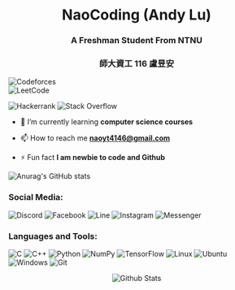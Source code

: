 
<h1 align="center">NaoCoding (Andy Lu)</h1>
<h3 align="center">A Freshman Student From NTNU</h3>
<h3 align="center">師大資工 116 盧昱安</h3>

<p align="center"> 

![Codeforces](https://img.shields.io/badge/Codeforces-445f9d?style=for-the-badge&logo=Codeforces&logoColor=white)	
![LeetCode](https://img.shields.io/badge/LeetCode-000000?style=for-the-badge&logo=LeetCode&logoColor=#d16c06)

![Hackerrank](https://img.shields.io/badge/-Hackerrank-2EC866?style=for-the-badge&logo=HackerRank&logoColor=white)
![Stack Overflow](https://img.shields.io/badge/-Stackoverflow-FE7A16?style=for-the-badge&logo=stack-overflow&logoColor=white)</p>



- 🌱 I’m currently learning **computer science courses**

- 📫 How to reach me **naoyt4146@gmail.com**

- ⚡ Fun fact **I am newbie to code and Github**



![Anurag's GitHub stats](https://github-readme-stats.vercel.app/api?username=naocoding&show_icons=true&theme=radical)   

<h3 align="left">Social Media:</h3>

![Discord](https://img.shields.io/badge/Discord-%235865F2.svg?style=for-the-badge&logo=discord&logoColor=white)
	![Facebook](https://img.shields.io/badge/Facebook-%231877F2.svg?style=for-the-badge&logo=Facebook&logoColor=white)
 ![Line](https://img.shields.io/badge/Line-00C300?style=for-the-badge&logo=line&logoColor=white)
 ![Instagram](https://img.shields.io/badge/Instagram-%23E4405F.svg?style=for-the-badge&logo=Instagram&logoColor=white)
 ![Messenger](https://img.shields.io/badge/Messenger-00B2FF?style=for-the-badge&logo=messenger&logoColor=white)


<h3 align="left">Languages and Tools:</h3>

![C](https://img.shields.io/badge/c-%2300599C.svg?style=for-the-badge&logo=c&logoColor=white)
![C++](https://img.shields.io/badge/c++-%2300599C.svg?style=for-the-badge&logo=c%2B%2B&logoColor=white)
![Python](https://img.shields.io/badge/python-3670A0?style=for-the-badge&logo=python&logoColor=ffdd54)
![NumPy](https://img.shields.io/badge/numpy-%23013243.svg?style=for-the-badge&logo=numpy&logoColor=white)
![TensorFlow](https://img.shields.io/badge/TensorFlow-%23FF6F00.svg?style=for-the-badge&logo=TensorFlow&logoColor=white)
![Linux](https://img.shields.io/badge/Linux-FCC624?style=for-the-badge&logo=linux&logoColor=black)
![Ubuntu](https://img.shields.io/badge/Ubuntu-E95420?style=for-the-badge&logo=ubuntu&logoColor=white)
![Windows](https://img.shields.io/badge/Windows-0078D6?style=for-the-badge&logo=windows&logoColor=white)
	![Git](https://img.shields.io/badge/git-%23F05033.svg?style=for-the-badge&logo=git&logoColor=white)



<p align="center">
        <img src="https://raw.githubusercontent.com/mayhemantt/mayhemantt/Update/svg/Bottom.svg" alt="Github Stats" />
</p>
